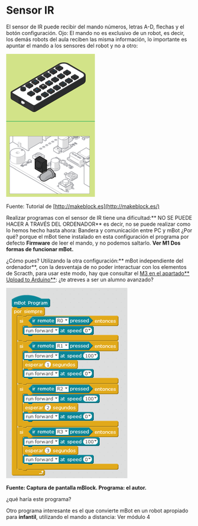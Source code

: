 
# Sensor IR

El sensor de IR puede recibir del mando números, letras A-D, flechas y el botón configuración. Ojo: El mando no es exclusivo de un robot, es decir, los demás robots del aula reciben las misma información, lo importante es apuntar el mando a los sensores del robot y no a otro:

![](img/sensorIR.png)

Fuente: Tutorial de [http://makeblock.es](http://makeblock.es/)

Realizar programas con el sensor de IR tiene una dificultad:** NO SE PUEDE HACER A TRAVÉS DEL ORDENADOR** es decir, no se puede realizar como lo hemos hecho hasta ahora: Bandera y comunicación entre PC y mBot ¿Por qué? porque el mBot tiene instalado en esta configuración el programa por defecto **Firmware** de leer el mando, y no podemos saltarlo. **Ver M1 Dos formas de funcionar mBot.**

¿Cómo pues? Utilizando la otra configuración:** mBot independiente del ordenador**, con la desventaja de no poder interactuar con los elementos de Scracth, para usar este modo, hay que consultar el [M3 en el apartado** Upload to Arduino**](https://catedu.gitbooks.io/robotica-educativa-con-mbot/content/upload_to_arduino.html): ¿te atreves a ser un alumno avanzado?

![](img/sensorIR-programa.png)

**Fuente: Captura de pantalla mBlock. Programa: el autor.**

¿qué haría este programa?

Otro programa interesante es el que convierte mBot en un robot apropiado para **infantil**, utilizando el mando a distancia: Ver módulo 4


